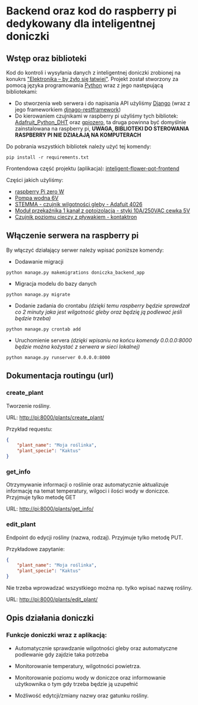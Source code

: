 # Backend oraz kod do raspberry pi dedykowany dla inteligentnej doniczki

## Wstęp oraz biblioteki

Kod do kontroli i wysyłania danych z inteligentnej doniczki zrobionej na konukrs ["Elektronika – by żyło się łatwiej"](https://konkurs.aei.polsl.pl/). Projekt został stworzony za pomocą
języka programowania [Python](https://www.python.org/) wraz z jego następującą bibliotekami: 

 - Do stworzenia web serwera i do napisania API użyliśmy [Django](https://docs.djangoproject.com/en/5.0/) (wraz z jego frameworkiem [djnago-restframework](https://www.django-rest-framework.org/))
 - Do kierowaniem czujnikami w raspberry pi użyliśmy tych bibliotek: [Adafruit_Python_DHT](https://pypi.org/project/Adafruit_Python_DHT/) oraz [gpiozero](https://gpiozero.readthedocs.io/en/stable/), ta druga powinna być domyślnie zainstalowana na raspberry pi, **UWAGA, BIBLIOTEKI DO STEROWANIA RASPBERRY PI NIE DZIAŁAJĄ NA KOMPUTERACH**

 Do pobrania wszystkich bibliotek należy użyć tej komendy:

 ```shell
 pip install -r requirements.txt
 ```

Frontendowa część projektu (aplikacja):
[inteligent-flower-pot-frontend](https://github.com/janekskr/inteligent-flower-pot-frontend)


Części jakich użyliśmy:

 - [raspberry Pi zero W](https://botland.com.pl/moduly-i-zestawy-raspberry-pi-zero/20347-raspberry-pi-zero-2-w-512mb-ram-wifi-bt-42-5904422380700.html)
 - [Pompa wodna 6V](https://botland.com.pl/pompy/14164-pompa-wodna-6v-5904422342401.html)
 - [STEMMA - czujnik wilgotności gleby - Adafuit 4026](https://botland.com.pl/czujniki-wilgotnosci/14431-stemma-czujnik-wilgotnosci-gleby-adafuit-4026-5904422307301.html)
 - [Moduł przekaźnika 1 kanał z optoizolacją - styki 10A/250VAC cewka 5V](https://botland.com.pl/przekazniki-przekazniki-arduino/1997-modul-przekaznika-1-kanal-z-optoizolacja-styki-10a-250vac-cewka-5v-5904422359096.html)
 - [Czujnik poziomu cieczy z pływakiem - kontaktron](https://botland.com.pl/czujniki-poziomu-cieczy/7244-czujnik-poziomu-cieczy-z-plywakiem-kontaktron-5904422310035.html)

## Włączenie serwera na raspberry pi

By włączyć działający serwer należy wpisać poniższe komendy:

 - Dodawanie migracji

```shell
python manage.py makemigrations doniczka_backend_app
```

- Migracja modelu do bazy danych

```shell
python manage.py migrate
```

- Dodanie zadania do crontabu *(dzięki temu raspberry będzie sprawdzał co 2 minuty jaka jest wilgotność gleby oraz będzię ją podlewać jeśli będzie trzeba)*

```shell
python manage.py crontab add
```

- Uruchomienie servera *(dzięki wpisaniu na końcu komendy 0.0.0.0:8000 będzie można kożystać z serwera w sieci lokalnej)*
```shell
python manage.py runserver 0.0.0.0:8000
```



## Dokumentacja routingu (url)

### create_plant
Tworzenie rośliny.

URL:
[http://pi:8000/plants/create_plant/](http://pi:8000/plants/create_plant/)

Przykład requestu:

```json
{
    "plant_name": "Moja roślinka",
    "plant_specie": "Kaktus"
}

```


### get_info

Otrzymywanie informacji o roślinie oraz automatycznie aktualizuje informację na temat temperatury, wilgoci i ilości wody w doniczce.
Przyjmuje tylko metodę GET


URL:
[http://pi:8000/plants/get_info/](http://pi:8000/plants/{id}/get_info/)


### edit_plant

Endpoint do edycji rośliny (nazwa, rodzaj).
Przyjmuje tylko metodę PUT.

Przykładowe zapytanie:

```json
{
    "plant_name": "Moja roślinka",
    "plant_specie": "Kaktus"
}
```

Nie trzeba wprowadzać wszystkiego można np. tylko wpisać nazwę rośliny.

URL:
[http://pi:8000/plants/edit_plant/](http://pi:8000/plants/edit_plant/)

## Opis działania doniczki

### Funkcje doniczki wraz z aplikacją:

 - Automatycznie sprawdzanie wilgotności gleby oraz automatyczne podlewanie gdy zajdzie taka potrzeba
 
 - Monitorowanie temperatury, wilgotności powietrza.

 - Monitorowanie poziomu wody w doniczce oraz informowanie użytkownika o tym gdy trzeba będzie ją uzupełnić

 - Możliwość edytcji/zmiany nazwy oraz gatunku rośliny.

